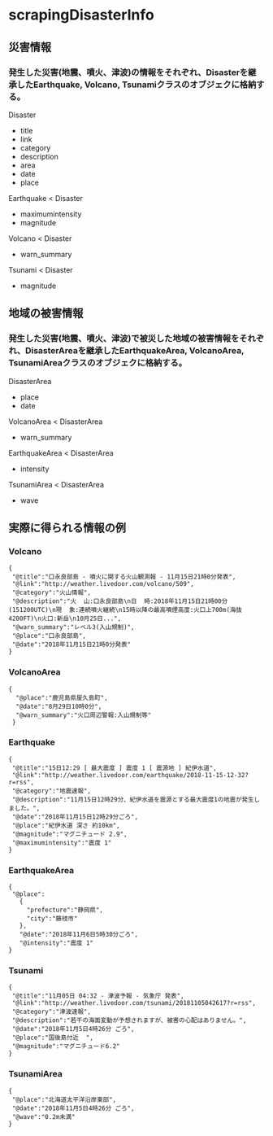 # scrapingDisasterInfo

## 災害情報
### 発生した災害(地震、噴火、津波)の情報をそれぞれ、Disasterを継承したEarthquake, Volcano, Tsunamiクラスのオブジェクに格納する。
 Disaster
  - title
  - link
  - category
  - description
  - area
  - date
  - place
 
 Earthquake < Disaster
  - maximumintensity
  - magnitude
 
 Volcano < Disaster
  - warn_summary
 
 Tsunami < Disaster
  - magnitude
  
 ## 地域の被害情報
 ### 発生した災害(地震、噴火、津波)で被災した地域の被害情報をそれぞれ、DisasterAreaを継承したEarthquakeArea, VolcanoArea, TsunamiAreaクラスのオブジェクに格納する。
 
 DisasterArea
 - place
 - date
 
 VolcanoArea < DisasterArea
 - warn_summary
 
 EarthquakeArea < DisasterArea
 - intensity
 
 TsunamiArea < DisasterArea
 - wave
 
 ## 実際に得られる情報の例
 ### Volcano
 ```
 {
  "@title":"口永良部島 - 噴火に関する火山観測報 - 11月15日21時0分発表",
  "@link":"http://weather.livedoor.com/volcano/509", 
  "@category":"火山情報",
  "@description":"火  山:口永良部島\n日  時:2018年11月15日21時00分(151200UTC)\n現  象:連続噴火継続\n15時以降の最高噴煙高度:火口上700m(海抜4200FT)\n火口:新岳\n10月25日...",
  "@warn_summary":"レベル3(入山規制)",
  "@place":"口永良部島",
  "@date":"2018年11月15日21時0分発表"
 }
 ```
  
  ### VolcanoArea
  ```
  {
    "@place":"鹿児島県屋久島町",
    "@date":"8月29日10時0分",
    "@warn_summary":"火口周辺警報:入山規制等"
   }
   ```
  
   ### Earthquake
   ```
   {
    "@title":"15日12:29 [ 最大震度 ] 震度 1 [ 震源地 ] 紀伊水道",
    "@link":"http://weather.livedoor.com/earthquake/2018-11-15-12-32?r=rss",
    "@category":"地震速報",
    "@description":"11月15日12時29分、紀伊水道を震源とする最大震度1の地震が発生しました。",
    "@date":"2018年11月15日12時29分ごろ",
    "@place":"紀伊水道 深さ 約10km",
    "@magnitude":"マグニチュード 2.9",
    "@maximumintensity":"震度 1"
   }
   ```
   
   ### EarthquakeArea
   ```
   {
    "@place":
      {
        "prefecture":"静岡県",
        "city":"藤枝市"
      },
      "@date":"2018年11月6日5時30分ごろ",
      "@intensity":"震度 1"
   }
   ```
   
   ### Tsunami
   ```
   {
    "@title":"11月05日 04:32 - 津波予報 - 気象庁 発表",
    "@link":"http://weather.livedoor.com/tsunami/20181105042617?r=rss",
    "@category":"津波速報",
    "@description":"若干の海面変動が予想されますが、被害の心配はありません。",
    "@date":"2018年11月5日4時26分 ごろ",
    "@place":"国後島付近  ",
    "@magnitude":"マグニチュード6.2"
   }
   ```
   
   ### TsunamiArea
   ```
   {
    "@place":"北海道太平洋沿岸東部",
    "@date":"2018年11月5日4時26分 ごろ",
    "@wave":"0.2m未満"
   }
   ```

    

 
 
 
